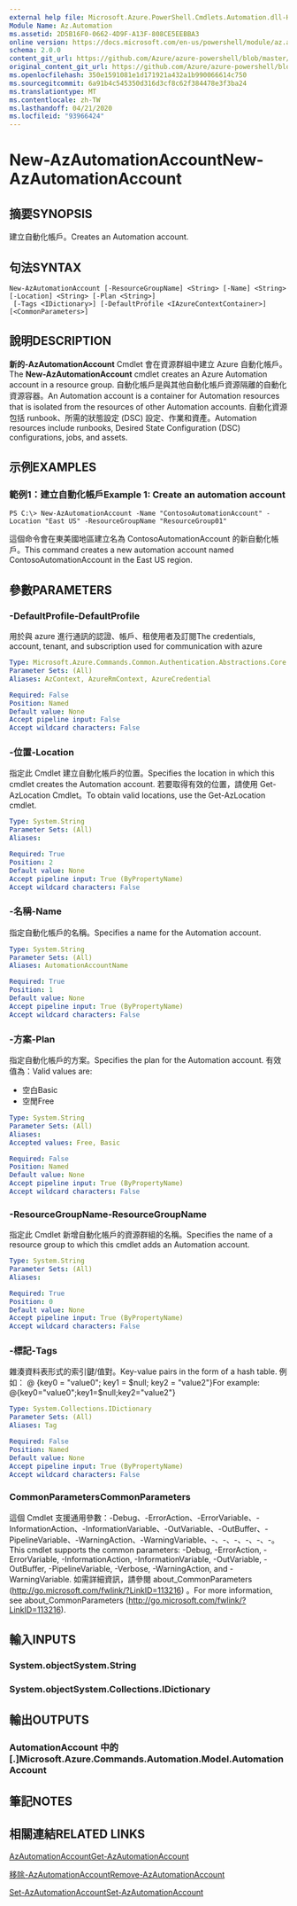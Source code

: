 ```yaml
---
external help file: Microsoft.Azure.PowerShell.Cmdlets.Automation.dll-Help.xml
Module Name: Az.Automation
ms.assetid: 2D5B16F0-0662-4D9F-A13F-808CE5EEBBA3
online version: https://docs.microsoft.com/en-us/powershell/module/az.automation/new-azautomationaccount
schema: 2.0.0
content_git_url: https://github.com/Azure/azure-powershell/blob/master/src/Automation/Automation/help/New-AzAutomationAccount.md
original_content_git_url: https://github.com/Azure/azure-powershell/blob/master/src/Automation/Automation/help/New-AzAutomationAccount.md
ms.openlocfilehash: 350e1591081e1d171921a432a1b990066614c750
ms.sourcegitcommit: 6a91b4c545350d316d3cf8c62f384478e3f3ba24
ms.translationtype: MT
ms.contentlocale: zh-TW
ms.lasthandoff: 04/21/2020
ms.locfileid: "93966424"
---
```

# <span data-ttu-id="b525b-101">New-AzAutomationAccount</span><span class="sxs-lookup"><span data-stu-id="b525b-101">New-AzAutomationAccount</span></span>

## <span data-ttu-id="b525b-102">摘要</span><span class="sxs-lookup"><span data-stu-id="b525b-102">SYNOPSIS</span></span>
<span data-ttu-id="b525b-103">建立自動化帳戶。</span><span class="sxs-lookup"><span data-stu-id="b525b-103">Creates an Automation account.</span></span>

## <span data-ttu-id="b525b-104">句法</span><span class="sxs-lookup"><span data-stu-id="b525b-104">SYNTAX</span></span>

```
New-AzAutomationAccount [-ResourceGroupName] <String> [-Name] <String> [-Location] <String> [-Plan <String>]
 [-Tags <IDictionary>] [-DefaultProfile <IAzureContextContainer>] [<CommonParameters>]
```

## <span data-ttu-id="b525b-105">說明</span><span class="sxs-lookup"><span data-stu-id="b525b-105">DESCRIPTION</span></span>
<span data-ttu-id="b525b-106">**新的-AzAutomationAccount** Cmdlet 會在資源群組中建立 Azure 自動化帳戶。</span><span class="sxs-lookup"><span data-stu-id="b525b-106">The **New-AzAutomationAccount** cmdlet creates an Azure Automation account in a resource group.</span></span>
<span data-ttu-id="b525b-107">自動化帳戶是與其他自動化帳戶資源隔離的自動化資源容器。</span><span class="sxs-lookup"><span data-stu-id="b525b-107">An Automation account is a container for Automation resources that is isolated from the resources of other Automation accounts.</span></span> <span data-ttu-id="b525b-108">自動化資源包括 runbook、所需的狀態設定 (DSC) 設定、作業和資產。</span><span class="sxs-lookup"><span data-stu-id="b525b-108">Automation resources include runbooks, Desired State Configuration (DSC) configurations, jobs, and assets.</span></span>

## <span data-ttu-id="b525b-109">示例</span><span class="sxs-lookup"><span data-stu-id="b525b-109">EXAMPLES</span></span>

### <span data-ttu-id="b525b-110">範例1：建立自動化帳戶</span><span class="sxs-lookup"><span data-stu-id="b525b-110">Example 1: Create an automation account</span></span>
```
PS C:\> New-AzAutomationAccount -Name "ContosoAutomationAccount" -Location "East US" -ResourceGroupName "ResourceGroup01"
```

<span data-ttu-id="b525b-111">這個命令會在東美國地區建立名為 ContosoAutomationAccount 的新自動化帳戶。</span><span class="sxs-lookup"><span data-stu-id="b525b-111">This command creates a new automation account named ContosoAutomationAccount in the East US region.</span></span>

## <span data-ttu-id="b525b-112">參數</span><span class="sxs-lookup"><span data-stu-id="b525b-112">PARAMETERS</span></span>

### <span data-ttu-id="b525b-113">-DefaultProfile</span><span class="sxs-lookup"><span data-stu-id="b525b-113">-DefaultProfile</span></span>
<span data-ttu-id="b525b-114">用於與 azure 進行通訊的認證、帳戶、租使用者及訂閱</span><span class="sxs-lookup"><span data-stu-id="b525b-114">The credentials, account, tenant, and subscription used for communication with azure</span></span>

```yaml
Type: Microsoft.Azure.Commands.Common.Authentication.Abstractions.Core.IAzureContextContainer
Parameter Sets: (All)
Aliases: AzContext, AzureRmContext, AzureCredential

Required: False
Position: Named
Default value: None
Accept pipeline input: False
Accept wildcard characters: False
```

### <span data-ttu-id="b525b-115">-位置</span><span class="sxs-lookup"><span data-stu-id="b525b-115">-Location</span></span>
<span data-ttu-id="b525b-116">指定此 Cmdlet 建立自動化帳戶的位置。</span><span class="sxs-lookup"><span data-stu-id="b525b-116">Specifies the location in which this cmdlet creates the Automation account.</span></span>
<span data-ttu-id="b525b-117">若要取得有效的位置，請使用 Get-AzLocation Cmdlet。</span><span class="sxs-lookup"><span data-stu-id="b525b-117">To obtain valid locations, use the Get-AzLocation cmdlet.</span></span>

```yaml
Type: System.String
Parameter Sets: (All)
Aliases:

Required: True
Position: 2
Default value: None
Accept pipeline input: True (ByPropertyName)
Accept wildcard characters: False
```

### <span data-ttu-id="b525b-118">-名稱</span><span class="sxs-lookup"><span data-stu-id="b525b-118">-Name</span></span>
<span data-ttu-id="b525b-119">指定自動化帳戶的名稱。</span><span class="sxs-lookup"><span data-stu-id="b525b-119">Specifies a name for the Automation account.</span></span>

```yaml
Type: System.String
Parameter Sets: (All)
Aliases: AutomationAccountName

Required: True
Position: 1
Default value: None
Accept pipeline input: True (ByPropertyName)
Accept wildcard characters: False
```

### <span data-ttu-id="b525b-120">-方案</span><span class="sxs-lookup"><span data-stu-id="b525b-120">-Plan</span></span>
<span data-ttu-id="b525b-121">指定自動化帳戶的方案。</span><span class="sxs-lookup"><span data-stu-id="b525b-121">Specifies the plan for the Automation account.</span></span>
<span data-ttu-id="b525b-122">有效值為：</span><span class="sxs-lookup"><span data-stu-id="b525b-122">Valid values are:</span></span>
- <span data-ttu-id="b525b-123">空白</span><span class="sxs-lookup"><span data-stu-id="b525b-123">Basic</span></span>
- <span data-ttu-id="b525b-124">空閒</span><span class="sxs-lookup"><span data-stu-id="b525b-124">Free</span></span>

```yaml
Type: System.String
Parameter Sets: (All)
Aliases:
Accepted values: Free, Basic

Required: False
Position: Named
Default value: None
Accept pipeline input: True (ByPropertyName)
Accept wildcard characters: False
```

### <span data-ttu-id="b525b-125">-ResourceGroupName</span><span class="sxs-lookup"><span data-stu-id="b525b-125">-ResourceGroupName</span></span>
<span data-ttu-id="b525b-126">指定此 Cmdlet 新增自動化帳戶的資源群組的名稱。</span><span class="sxs-lookup"><span data-stu-id="b525b-126">Specifies the name of a resource group to which this cmdlet adds an Automation account.</span></span>

```yaml
Type: System.String
Parameter Sets: (All)
Aliases:

Required: True
Position: 0
Default value: None
Accept pipeline input: True (ByPropertyName)
Accept wildcard characters: False
```

### <span data-ttu-id="b525b-127">-標記</span><span class="sxs-lookup"><span data-stu-id="b525b-127">-Tags</span></span>
<span data-ttu-id="b525b-128">雜湊資料表形式的索引鍵/值對。</span><span class="sxs-lookup"><span data-stu-id="b525b-128">Key-value pairs in the form of a hash table.</span></span> <span data-ttu-id="b525b-129">例如： @ {key0 = "value0"; key1 = $null; key2 = "value2"}</span><span class="sxs-lookup"><span data-stu-id="b525b-129">For example: @{key0="value0";key1=$null;key2="value2"}</span></span>

```yaml
Type: System.Collections.IDictionary
Parameter Sets: (All)
Aliases: Tag

Required: False
Position: Named
Default value: None
Accept pipeline input: True (ByPropertyName)
Accept wildcard characters: False
```

### <span data-ttu-id="b525b-130">CommonParameters</span><span class="sxs-lookup"><span data-stu-id="b525b-130">CommonParameters</span></span>
<span data-ttu-id="b525b-131">這個 Cmdlet 支援通用參數：-Debug、-ErrorAction、-ErrorVariable、-InformationAction、-InformationVariable、-OutVariable、-OutBuffer、-PipelineVariable、-WarningAction、-WarningVariable、-、-、-、-、-、-。</span><span class="sxs-lookup"><span data-stu-id="b525b-131">This cmdlet supports the common parameters: -Debug, -ErrorAction, -ErrorVariable, -InformationAction, -InformationVariable, -OutVariable, -OutBuffer, -PipelineVariable, -Verbose, -WarningAction, and -WarningVariable.</span></span> <span data-ttu-id="b525b-132">如需詳細資訊，請參閱 about_CommonParameters (http://go.microsoft.com/fwlink/?LinkID=113216) 。</span><span class="sxs-lookup"><span data-stu-id="b525b-132">For more information, see about_CommonParameters (http://go.microsoft.com/fwlink/?LinkID=113216).</span></span>

## <span data-ttu-id="b525b-133">輸入</span><span class="sxs-lookup"><span data-stu-id="b525b-133">INPUTS</span></span>

### <span data-ttu-id="b525b-134">System.object</span><span class="sxs-lookup"><span data-stu-id="b525b-134">System.String</span></span>

### <span data-ttu-id="b525b-135">System.object</span><span class="sxs-lookup"><span data-stu-id="b525b-135">System.Collections.IDictionary</span></span>

## <span data-ttu-id="b525b-136">輸出</span><span class="sxs-lookup"><span data-stu-id="b525b-136">OUTPUTS</span></span>

### <span data-ttu-id="b525b-137">AutomationAccount 中的 [.]</span><span class="sxs-lookup"><span data-stu-id="b525b-137">Microsoft.Azure.Commands.Automation.Model.AutomationAccount</span></span>

## <span data-ttu-id="b525b-138">筆記</span><span class="sxs-lookup"><span data-stu-id="b525b-138">NOTES</span></span>

## <span data-ttu-id="b525b-139">相關連結</span><span class="sxs-lookup"><span data-stu-id="b525b-139">RELATED LINKS</span></span>

[<span data-ttu-id="b525b-140">AzAutomationAccount</span><span class="sxs-lookup"><span data-stu-id="b525b-140">Get-AzAutomationAccount</span></span>](./Get-AzAutomationAccount.md)

[<span data-ttu-id="b525b-141">移除-AzAutomationAccount</span><span class="sxs-lookup"><span data-stu-id="b525b-141">Remove-AzAutomationAccount</span></span>](./Remove-AzAutomationAccount.md)

[<span data-ttu-id="b525b-142">Set-AzAutomationAccount</span><span class="sxs-lookup"><span data-stu-id="b525b-142">Set-AzAutomationAccount</span></span>](./Set-AzAutomationAccount.md)
